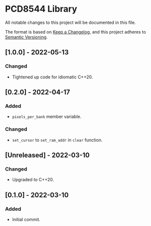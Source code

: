 # PCD8544 Library
All notable changes to this project will be documented in this file.

The format is based on [Keep a Changelog](https://keepachangelog.com/en/1.0.0/),
and this project adheres to [Semantic Versioning](https://semver.org/spec/v2.0.0.html).

## [1.0.0] - 2022-05-13
### Changed
- Tightened up code for idiomatic C++20.

## [0.2.0] - 2022-04-17
### Added
- ```pixels_per_bank``` member variable.

### Changed
- ```set_cursor``` to ```set_ram_addr``` in ```clear``` function.

## [Unreleased] - 2022-03-10
### Changed
- Upgraded to C++20.

## [0.1.0] - 2022-03-10
### Added
- Initial commit.
